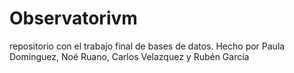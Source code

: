 # Observatorivm
repositorio con el trabajo final de bases de datos. Hecho por Paula Dominguez, Noé Ruano, Carlos Velazquez y Rubén García
